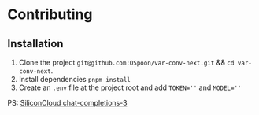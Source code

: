 # Contributing

## Installation

1. Clone the project `git@github.com:OSpoon/var-conv-next.git` && `cd var-conv-next`.
2. Install dependencies `pnpm install`
3. Create an `.env` file at the project root and add `TOKEN=''` and `MODEL=''`

PS: [SiliconCloud chat-completions-3](https://docs.siliconflow.cn/reference/chat-completions-3)

